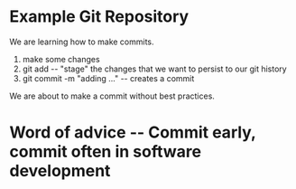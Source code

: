 # Example Git Repository

We are learning how to make commits.

1. make some changes
2. git add -- "stage" the changes that we want to persist to our git history
3. git commit -m "adding ..." -- creates a commit

We are about to make a commit without best practices.

# Word of advice -- Commit early, commit often in software development